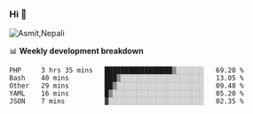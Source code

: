 ### Hi 👋

![Asmit,Nepali](https://media.giphy.com/media/L8K62iTDkzGX6/giphy.gif)
<!--
**asmit99nepali/asmit99nepali** is a ✨ _special_ ✨ repository because its `README.md` (this file) appears on your GitHub profile.

Here are some ideas to get you started:

- 🔭 I’m currently working on ...
- 🌱 I’m currently learning ...
- 👯 I’m looking to collaborate on ...
- 🤔 I’m looking for help with ...
- 💬 Ask me about ...
- 📫 How to reach me: ...
- 😄 Pronouns: ...
- ⚡ Fun fact: ...
-->


📊 **Weekly development breakdown**
<!--START_SECTION:waka-->
```text
PHP     3 hrs 35 mins   █████████████████▒░░░░░░░   69.20 % 
Bash    40 mins         ███▒░░░░░░░░░░░░░░░░░░░░░   13.05 % 
Other   29 mins         ██▒░░░░░░░░░░░░░░░░░░░░░░   09.48 % 
YAML    16 mins         █▒░░░░░░░░░░░░░░░░░░░░░░░   05.20 % 
JSON    7 mins          ▓░░░░░░░░░░░░░░░░░░░░░░░░   02.35 % 
```
<!--END_SECTION:waka-->

